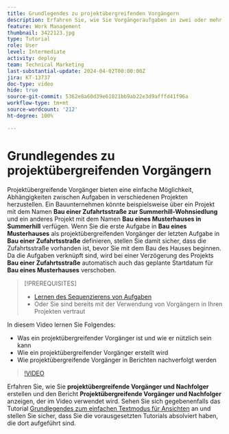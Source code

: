 ```yaml
---
title: Grundlegendes zu projektübergreifenden Vorgängern
description: Erfahren Sie, wie Sie Vorgängeraufgaben in zwei oder mehr Projekten verwenden und nachverfolgen können.
feature: Work Management
thumbnail: 3422123.jpg
type: Tutorial
role: User
level: Intermediate
activity: deploy
team: Technical Marketing
last-substantial-update: 2024-04-02T00:00:00Z
jira: KT-13737
doc-type: video
hide: true
source-git-commit: 5362e8a60d39e61021bb9ab22e3d9afffd41f96a
workflow-type: tm+mt
source-wordcount: '212'
ht-degree: 100%

---
```


# Grundlegendes zu projektübergreifenden Vorgängern

Projektübergreifende Vorgänger bieten eine einfache Möglichkeit, Abhängigkeiten zwischen Aufgaben in verschiedenen Projekten herzustellen. Ein Bauunternehmen könnte beispielsweise über ein Projekt mit dem Namen **Bau einer Zufahrtsstraße zur Summerhill-Wohnsiedlung** und ein anderes Projekt mit dem Namen **Bau eines Musterhauses in Summerhill** verfügen. Wenn Sie die erste Aufgabe in **Bau eines Musterhauses** als projektübergreifenden Vorgänger der letzten Aufgabe in **Bau einer Zufahrtsstraße** definieren, stellen Sie damit sicher, dass die Zufahrtsstraße vorhanden ist, bevor Sie mit dem Bau des Hauses beginnen. Da die Aufgaben verknüpft sind, wird bei einer Verzögerung des Projekts **Bau einer Zufahrtsstraße** automatisch auch das geplante Startdatum für **Bau eines Musterhauses** verschoben.

>[!PREREQUISITES]
>
>* [Lernen des Sequenzierens von Aufgaben](https://experienceleague.adobe.com/docs/workfront-learn/tutorials-workfront/manage-work/tasks/learn-to-sequence-tasks.html?lang=de)
>* Oder Sie sind bereits mit der Verwendung von Vorgängern in Ihren Projekten vertraut


In diesem Video lernen Sie Folgendes:

* Was ein projektübergreifender Vorgänger ist und wie er nützlich sein kann
* Wie ein projektübergreifender Vorgänger erstellt wird
* Wie projektübergreifende Vorgänger in Berichten nachverfolgt werden

>[!VIDEO](https://video.tv.adobe.com/v/3422123/?quality=12&learn=on)

Erfahren Sie, wie Sie **projektübergreifende Vorgänger und Nachfolger** erstellen und den Bericht **Projektübergreifende Vorgänger und Nachfolger** anzeigen, der im Video verwendet wird. Sehen Sie sich gegebenenfalls das Tutorial [Grundlegendes zum einfachen Textmodus für Ansichten](https://experienceleague.adobe.com/docs/workfront-learn/tutorials-workfront/reporting/intermediate-reporting/basic-text-mode-for-views.html?lang=de) an und stellen Sie sicher, dass Sie die vorausgesetzten Tutorials absolviert haben, die dort aufgeführt sind.

